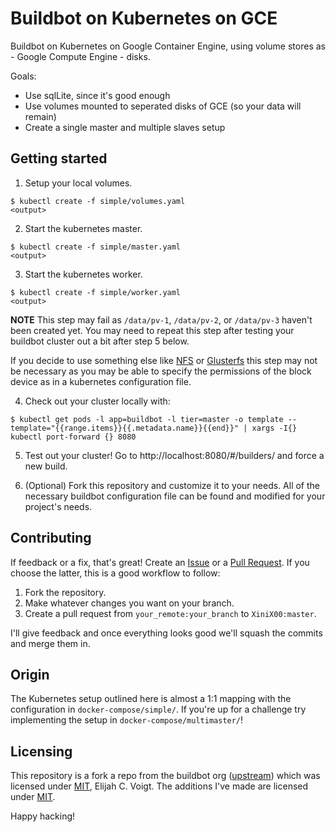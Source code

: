# Buildbot on Kubernetes on GCE

Buildbot on Kubernetes on Google Container Engine, using volume stores as - Google Compute Engine - disks.

Goals:
- Use sqlLite, since it's good enough
- Use volumes mounted to seperated disks of GCE (so your data will remain)
- Create a single master and multiple slaves setup 

## Getting started

1. Setup your local volumes.

```
$ kubectl create -f simple/volumes.yaml
<output>
```

2. Start the kubernetes master.

```
$ kubectl create -f simple/master.yaml
<output>
```

3. Start the kubernetes worker.

```
$ kubectl create -f simple/worker.yaml
<output>
```

**NOTE** This step may fail as `/data/pv-1`, `/data/pv-2`, or `/data/pv-3` haven't been created yet.
You may need to repeat this step after testing your buildbot cluster out a bit after step 5 below.

If you decide to use something else like [NFS][k8s-nfs] or [Glusterfs][k8s-glusterfs] this step may not be necessary as you may be able to specify the permissions of the block device as in a kubernetes configuration file.

4. Check out your cluster locally with:

```
$ kubectl get pods -l app=buildbot -l tier=master -o template --template="{{range.items}}{{.metadata.name}}{{end}}" | xargs -I{} kubectl port-forward {} 8080
```

5. Test out your cluster! Go to http://localhost:8080/#/builders/ and force a new build.

6. (Optional) Fork this repository and customize it to your needs. All of the necessary buildbot configuration file can be found and modified for your project's needs.

## Contributing

If feedback or a fix, that's great! Create an [Issue][submit-issue] or a [Pull Request][pr]. If you choose the latter, this is a good workflow to follow:

1. Fork the repository.
2. Make whatever changes you want on your branch.
3. Create a pull request from `your_remote:your_branch` to `XiniX00:master`.

I'll give feedback and once everything looks good we'll squash the commits and merge them in.

## Origin

The Kubernetes setup outlined here is almost a 1:1 mapping with the configuration in `docker-compose/simple/`.
If you're up for a challenge try implementing the setup in `docker-compose/multimaster/`!

## Licensing

This repository is a fork a repo from the buildbot org ([upstream][upstream]) which was licensed under [MIT][license], Elijah C. Voigt.
The additions I've made are licensed under [MIT][license].

Happy hacking!

[buidlbot-docs]: https://docs.buildbot.net/current/index.html
[buildbot-compose]: https://docs.buildbot.net/current/tutorial/docker.html
[k8s-glusterfs]: http://kubernetes.io/docs/user-guide/volumes/#glusterfs
[k8s-nfs]: http://kubernetes.io/docs/user-guide/volumes/#nfs
[minikube-setup]: http://kubernetes.io/docs/getting-started-guides/minikube/
[pr]: https://github.com/XiniX00/buildbot-on-kubernetes/pulls
[submit-issue]: https://github.com/XiniX00/buildbot-on-kubernetes/issues
[upstream]: https://github.com/ElijahCaine/buildbot-on-kubernetes
[license]: http://choosealicense.com/licenses/mit/